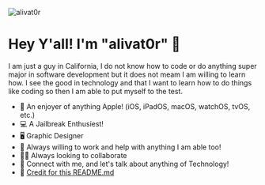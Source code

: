 ![alivat0r](https://user-images.githubusercontent.com/84487353/208517209-b467cc88-3e2f-4650-a3c7-a7a8db7bf65d.png)

# Hey Y'all! I'm "alivat0r" 👋

I am just a guy in California, I do not know how to code or do anything super major in software development but it does not meam I am willing to learn how. I see the good in technology and that I want to learn how to do things like coding so then I am able to put myself to the test. 

- 💙 An enjoyer of anything Apple! (iOS, iPadOS, macOS, watchOS, tvOS, etc.)
- 💻 A Jailbreak Enthusiest!
- 🖥️ Graphic Designer
- 🌱 Always willing to work and help with anything I am able too!
- 🤝🏻 Always looking to collaborate
- 💬 Connect with me, and let's talk about anything of Technology!
- 🔗 [Credit for this README.md](https://github.com/AfrazCodes/AfrazCodes)


